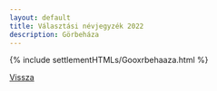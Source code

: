 ```yaml
---
layout: default
title: Választási névjegyzék 2022
description: Görbeháza
---
```


{% include settlementHTMLs/Gooxrbehaaza.html %}

[Vissza](../)